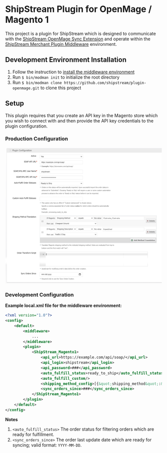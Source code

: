 ShipStream Plugin for OpenMage / Magento 1
====

This project is a plugin for ShipStream which is designed to communicate with the [ShipStream OpenMage Sync Extension](https://github.com/ShipStream/openmage-sync)
and operate within the [ShipStream Merchant Plugin Middleware](https://github.com/ShipStream/middleware) environment.

Development Environment Installation
----

1. Follow the instruction to [install the middleware environment]()
2. Run `$ bin/modman init` to initialize the root directory
3. Run `$ bin/modman clone https://github.com/shipstream/plugin-openmage.git` to clone this project

Setup
----

This plugin requires that you create an API key in the Magento store which you wish to connect with and then provide the API key credentials to the
plugin configuration.

### Production Configuration

![Configuration Screenshot](https://raw.githubusercontent.com/ShipStream/plugin-openmage/master/screenshot-config.png)

### Development Configuration

**Example local.xml file for the middleware environment:**

```xml
<?xml version="1.0"?>
<config>
    <default>
        <middleware>
            ...
        </middleware>
        <plugin>
            <ShipStream_Magento1>
                <api_url>https://example.com/api/soap/</api_url>
                <api_login>shipstream</api_login>
                <api_password>###</api_password>
                <auto_fulfill_status>ready_to_ship</auto_fulfill_status>
                <auto_fulfill_custom/>
                <shipping_method_config>[{&quot;shipping_method&quot;:&quot;cheapest_GROUND&quot;,&quot;field&quot;:&quot;shipping_method&quot;,&quot;operator&quot;:&quot;=&quot;,&quot;pattern&quot;:&quot;flatrate_flatrate&quot;},{&quot;shipping_method&quot;:&quot;fedex_FEDEX_2_DAY&quot;,&quot;field&quot;:&quot;shipping_description&quot;,&quot;operator&quot;:&quot;=&quot;,&quot;pattern&quot;:&quot;Expedited&quot;}]</shipping_method_config>
                <sync_orders_since>###</sync_orders_since>
            </ShipStream_Magento1>
        </plugin>
    </default>
</config>
```

**Notes**

1. `<auto_fulfill_status>` The order status for filtering orders which are ready for fulfillment.
1. `<sync_orders_since>` The order last update date which are ready for syncing; valid format: `YYYY-MM-DD`.
